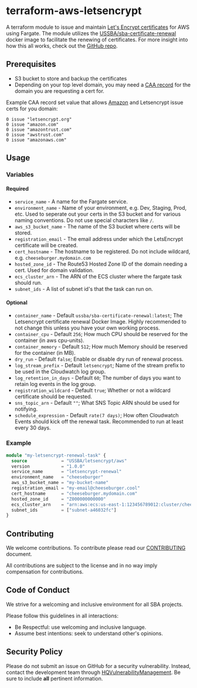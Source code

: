 # terraform-aws-letsencrypt

A terraform module to issue and maintain [Let's Encrypt certificates](https://letsencrypt.org/) for AWS using Fargate. The module utilizes the [USSBA/sba-certificate-renewal](https://hub.docker.com/r/ussba/sba-certificate-renewal) docker image to facilitate the renewing of certificates. For more insight into how this all works, check out the [GitHub repo](https://github.com/USSBA/sba-certificate-renewal).

## Prerequisites

* S3 bucket to store and backup the certificates
* Depending on your top level domain, you may need a [CAA record](https://letsencrypt.org/docs/caa/) for the domain you are requesting a cert for.

Example CAA record set value that allows [Amazon](https://docs.aws.amazon.com/acm/latest/userguide/setup-caa.html) and Letsencrypt issue certs for you domain:

```
0 issue "letsencrypt.org"
0 issue "amazon.com"
0 issue "amazontrust.com"
0 issue "awstrust.com"
0 issue "amazonaws.com"
```

## Usage

### Variables

#### Required

* `service_name` - A name for the Fargate service.
* `environment_name` - Name of your environment, e.g. Dev, Staging, Prod, etc. Used to seperate out your certs in the S3 bucket and for various naming conventions. Do not use special characters like `/`.
* `aws_s3_bucket_name` - The name of the S3 bucket where certs will be stored.
* `registration_email` - The email address under which the LetsEncrypt certificate will be created.
* `cert_hostname` - The hostname to be registered. Do not include wildcard, e.g. `cheeseburger.mydomain.com`
* `hosted_zone_id` - The Route53 Hosted Zone ID of the domain needing a cert. Used for domain validation.
* `ecs_cluster_arn` - The ARN of the ECS cluster where the fargate task should run.
* `subnet_ids` - A list of subnet id's that the task can run on.

#### Optional

* `container_name` - Default `ussba/sba-certificate-renewal:latest`; The Letsencrypt certificate renewal Docker Image. Highly recommended to not change this unless you have your own working process.
* `container_cpu` - Default `256`; How much CPU should be reserved for the container (in aws cpu-units).
* `container_memory` - Default `512`; How much Memory should be reserved for the container (in MB).
* `dry_run` - Default `false`; Enable or disable dry run of renewal process.
* `log_stream_prefix` - Default `letsencrypt`; Name of the stream prefix to be used in the Cloudwatch log group.
* `log_retention_in_days` - Default `60`; The number of days you want to retain log events in the log group.
* `registration_wildcard` - Default `true`; Whether or not a wildcard certificate should be requested.
* `sns_topic_arn` - Default `""`; What SNS Topic ARN should be used for notifying.
* `schedule_expression` - Default `rate(7 days)`; How often Cloudwatch Events should kick off the renewal task. Recommended to run at least every 30 days.

### Example

```terraform
module "my-letsencrypt-renewal-task" {
  source             = "USSBA/letsencrypt/aws"
  version            = "1.0.0"
  service_name       = "letsencrypt-renewal"
  environment_name   = "cheeseburger"
  aws_s3_bucket_name = "my-bucket-name"
  registration_email = "my-email@cheeseburger.cool"
  cert_hostname      = "cheeseburger.mydomain.com"
  hosted_zone_id     = "Z000000000000"
  ecs_cluster_arn    = "arn:aws:ecs:us-east-1:123456789012:cluster/cheeseburger"
  subnet_ids         = ["subnet-a46032fc"]
}
```

## Contributing

We welcome contributions.
To contribute please read our [CONTRIBUTING](CONTRIBUTING.md) document.

All contributions are subject to the license and in no way imply compensation for contributions.

## Code of Conduct

We strive for a welcoming and inclusive environment for all SBA projects.

Please follow this guidelines in all interactions:

* Be Respectful: use welcoming and inclusive language.
* Assume best intentions: seek to understand other's opinions.

## Security Policy

Please do not submit an issue on GitHub for a security vulnerability.
Instead, contact the development team through [HQVulnerabilityManagement](mailto:HQVulnerabilityManagement@sba.gov).
Be sure to include **all** pertinent information.
